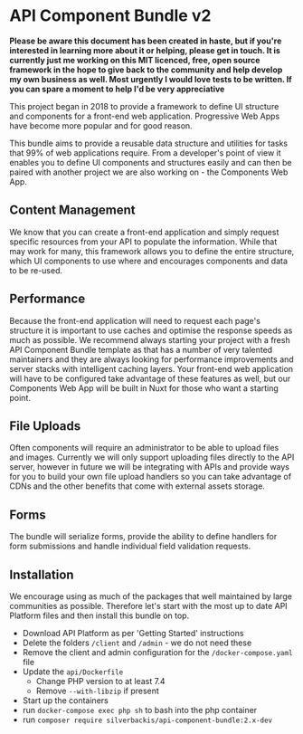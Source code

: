 # API Component Bundle v2
**Please be aware this document has been created in haste, but if you're interested in learning more about it or helping, please get in touch. It is currently just me working on this MIT licenced, free, open source framework in the hope to give back to the community and help develop my own business as well. Most urgently I would love tests to be written. If you can spare a moment to help I'd be very appreciative**

This project began in 2018 to provide a framework to define UI structure and components for a front-end web application. Progressive Web Apps have become more popular and for good reason.

This bundle aims to provide a reusable data structure and utilities for tasks that 99% of web applications require. From a developer's point of view it enables you to define UI components and structures easily and can then be paired with another project we are also working on - the Components Web App.

## Content Management
We know that you can create a front-end application and simply request specific resources from your API to populate the information. While that may work for many, this framework allows you to define the entire structure, which UI components to use where and encourages components and data to be re-used.

## Performance
Because the front-end application will need to request each page's structure it is important to use caches and optimise the response speeds as much as possible. We recommend always starting your project with a fresh API Component Bundle template as that has a number of very talented maintainers and they are always looking for performance improvements and server stacks with intelligent caching layers. Your front-end web application will have to be configured take advantage of these features as well, but our Components Web App will be built in Nuxt for those who want a starting point.

## File Uploads
Often components will require an administrator to be able to upload files and images. Currently we will only support uploading files directly to the API server, however in future we will be integrating with APIs and provide ways for you to build your own file upload handlers so you can take advantage of CDNs and the other benefits that come with external assets storage.

## Forms
The bundle will serialize forms, provide the ability to define handlers for form submissions and handle individual field validation requests.

## Installation
We encourage using as much of the packages that well maintained by large communities as possible. Therefore let's start with the most up to date API Platform files and then install this bundle on top.
- Download API Platform as per 'Getting Started' instructions
- Delete the folders `/client` and `/admin` - we do not need these
- Remove the client and admin configuration for the `/docker-compose.yaml` file
- Update the `api/Dockerfile`
  - Change PHP version to at least 7.4
  - Remove `--with-libzip` if present
- Start up the containers
- run `docker-compose exec php sh` to bash into the php container
- run `composer require silverbackis/api-component-bundle:2.x-dev`
